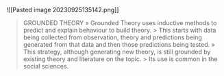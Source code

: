 ![[Pasted image 20230925135142.png]]
> GROUNDED THEORY » Grounded Theory uses inductive methods to predict and explain behaviour to build theory. > This starts with data being collected from observation, theory and predictions being generated from that data and then those predictions being tested. » This strategy, although generating new theory, is still grounded by existing theory and literature on the topic. > Its use is common in the social sciences.